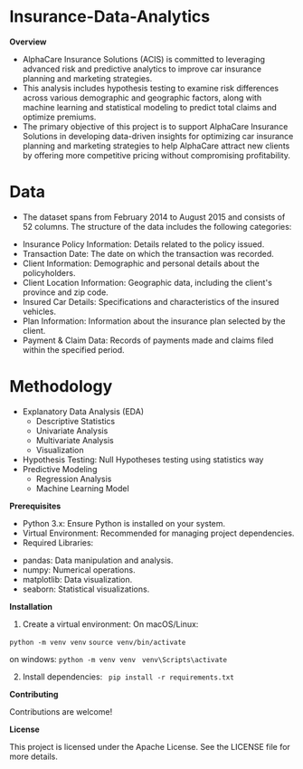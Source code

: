 # Insurance-Data-Analytics
**Overview**
* AlphaCare Insurance Solutions (ACIS) is committed to leveraging advanced risk and predictive analytics to improve car insurance planning and marketing strategies. 
* This analysis includes hypothesis testing to examine risk differences across various demographic and geographic factors, along with machine learning and statistical modeling to predict total claims and optimize premiums.
* The primary objective of this project is to support AlphaCare Insurance Solutions in developing data-driven insights for optimizing car insurance planning and marketing strategies to help AlphaCare attract new clients by offering more competitive pricing without compromising profitability.

# Data
* The dataset spans from February 2014 to August 2015 and consists of 52 columns. The structure of the data includes the following categories:
- Insurance Policy Information: Details related to the policy issued.
- Transaction Date: The date on which the transaction was recorded.
- Client Information: Demographic and personal details about the policyholders.
- Client Location Information: Geographic data, including the client's province and zip code.
- Insured Car Details: Specifications and characteristics of the insured vehicles.
- Plan Information: Information about the insurance plan selected by the client.
- Payment & Claim Data: Records of payments made and claims filed within the specified period.

# Methodology
* Explanatory Data Analysis (EDA) 
  - Descriptive Statistics
  - Univariate Analysis 
  - Multivariate Analysis
  - Visualization
* Hypothesis Testing: Null Hypotheses testing using statistics way
* Predictive Modeling
  - Regression Analysis
  - Machine Learning Model

**Prerequisites**
* Python 3.x: Ensure Python is installed on your system.
* Virtual Environment: Recommended for managing project dependencies.
* Required Libraries:
- pandas: Data manipulation and analysis. 
- numpy: Numerical operations. 
- matplotlib: Data visualization. 
- seaborn: Statistical visualizations.

**Installation**

1. Create a virtual environment:
On macOS/Linux:

```python -m venv venv```
```source venv/bin/activate```

on windows:
```python -m venv venv ```
```venv\Scripts\activate ```

2. Install dependencies:
``` pip install -r requirements.txt```

**Contributing**

Contributions are welcome!

**License**

This project is licensed under the Apache License. See the LICENSE file for more details.